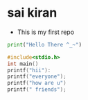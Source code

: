 # sai kiran

- This is my first repo
```py
print("Hello There ^_~")
```
```c
#include<stdio.h>
int main()
printf("hii"):
printf("everyone");
printf("how are u")
printf(" friends");
```
